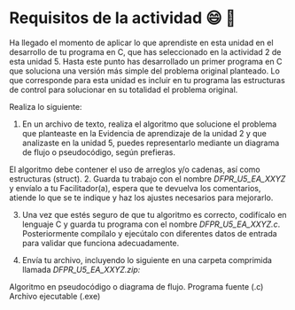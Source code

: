 # Requisitos de la actividad :smile: :lollipop:

Ha llegado el momento de aplicar lo que aprendiste en esta unidad en el desarrollo de tu programa en C, que has seleccionado en la actividad 2 de esta unidad 5. Hasta este punto has desarrollado un primer programa en C que soluciona una versión más simple del problema original planteado. Lo que corresponde para esta unidad es incluir en tu programa las estructuras de control para solucionar en su totalidad el problema original.

Realiza lo siguiente:

1. En un archivo de texto, realiza el algoritmo que solucione el problema que planteaste en la Evidencia de aprendizaje de la unidad 2 y que analizaste en la unidad 5, puedes representarlo mediante un diagrama de flujo o pseudocódigo, según prefieras.

El algoritmo debe contener el uso de arreglos y/o cadenas, así como estructuras (struct).
2. Guarda tu trabajo con el nombre *DFPR_U5_EA_XXYZ* y envíalo a tu Facilitador(a), espera que te devuelva los comentarios, atiende lo que se te indique y haz los ajustes necesarios para mejorarlo.

3. Una vez que estés seguro de que tu algoritmo es correcto, codifícalo en lenguaje C y guarda tu programa con el nombre *DFPR_U5_EA_XXYZ.c*. Posteriormente compílalo y ejecútalo con diferentes datos de entrada para validar que funciona adecuadamente.

4. Envía tu archivo, incluyendo lo siguiente en una carpeta comprimida llamada *DFPR_U5_EA_XXYZ.zip:*

Algoritmo en pseudocódigo o diagrama de flujo.
Programa fuente (.c)
Archivo ejecutable (.exe)
